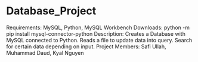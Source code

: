 # Database_Project
Requirements: MySQL, Python, MySQL Workbench
Downloads: python -m pip install mysql-connector-python
Description: Creates a Database with MySQL connected to Python.
             Reads a file to update data into query.
             Search for certain data depending on input.
Project Members: Safi Ullah, Muhammad Daud, Kyal Nguyen
